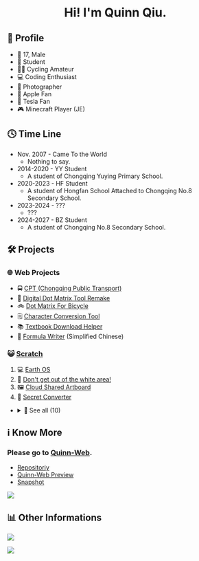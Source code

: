 <h1 align=center>Hi! I'm Quinn Qiu.</h1>

## 🤣 Profile

- 👨 17, Male
- 🏫 Student
- 🚴‍♂️ Cycling Amateur
- 💻 Coding Enthusiast
- 🌅 Photographer
- 📱 Apple Fan
- 🚙 Tesla Fan
- 🎮 Minecraft Player (JE)

## 🕓 Time Line

- Nov. 2007 - Came To the World
    - Nothing to say.
- 2014-2020 - YY Student
    - A student of Chongqing Yuying Primary School.
- 2020-2023 - HF Student
    - A student of Hongfan School Attached to Chongqing No.8 Secondary School.
- 2023-2024 - ???
    - ???
- 2024-2027 - BZ Student
    - A student of Chongqing No.8 Secondary School.

## 🛠️ Projects

### 🌐 Web Projects

- 🚍 <a href="https://quinn0823.github.io/cpt/" target="_blank">CPT (Chongqing Public Transport)</a>
- 🔢 <a href="https://quinn0823.github.io/digital-dot-matrix-tool_remake/" target="_blank">Digital Dot Matrix Tool Remake</a>
- 🚲 <a href="https://quinn0823.github.io/dot-matrix-for-bicycle/" target="_blank">Dot Matrix For Bicycle</a>
- 🗒️ <a href="https://quinn0823.github.io/character-conversion-tool/" target="_blank">Character Conversion Tool</a>
- 📚 <a href="https://quinn0823.github.io/textbook-download-helper/" target="_blank">Textbook Download Helper</a>
- 📝 <a href="https://quinn0823.github.io/formula-writer/" target="_blank">Formula Writer</a> (Simplified Chinese)


### 😺 <a href="https://scratch.mit.edu/" target="_blank">Scratch</a>

1. 💻 <a href="https://scratch.mit.edu/projects/413381564" target="_blank">Earth OS</a>
2. 🔲 <a href="https://scratch.mit.edu/projects/416589271" target="_blank">Don't get out of the white area!</a>
3. 🖼️ <a href="https://scratch.mit.edu/projects/417509515" target="_blank">Cloud Shared Artboard</a>
4. 🔐 <a href="https://scratch.mit.edu/projects/380777230" target="_blank">Secret Converter</a>

- <details>
    <summary>👀 See all (10)</summary>

    - 🖥️ OS (2)
        - 💻 <a href="https://scratch.mit.edu/projects/413381564" target="_blank">Earth OS</a>
        - 🛠️ <a href="https://scratch.mit.edu/projects/410305536" target="_blank">Earth OS ʙᴇᴛᴀ</a>

    - 🎮 Games(3) 
        - 🔲 <a href="https://scratch.mit.edu/projects/416589271" target="_blank">Don't get out of the white area!</a>
        - 💃 <a href="https://scratch.mit.edu/projects/414137279" target="_blank">Don't move!</a>
        - 🔇 <a href="https://scratch.mit.edu/projects/415955109/" target="_blank">Don't make a sound!</a>

    - 🎨 Arts (1)
        - 🖼️ <a href="https://scratch.mit.edu/projects/417509515" target="_blank">Cloud Shared Artboard</a>

    - 🎶 Songs (1)
        - 🔢 <a href="https://scratch.mit.edu/projects/410036839" target="_blank">3.14 - A Song Of π (2500 Decimal Places)</a>

    - 🏃🏻‍♂️ Animations (1)
        - 🌄 <a href="https://scratch.mit.edu/projects/410051645" target="_blank">4 Seasons</a>

    - 🔨 Tools (1)
        - 🔐 <a href="https://scratch.mit.edu/projects/380777230" target="_blank">Secret Converter</a>

    - 📔 Tutorials (1)
        - 😎 <a href="https://scratch.mit.edu/projects/419850174" target="_blank">Emojis That Can Be Used On Scratch</a>

</details>

## ℹ️ Know More

### Please go to <a href="https://quinn0823.github.io/" target="_blank">Quinn-Web</a>.

- <a href="https://github.com/quinn0823/quinn0823.github.io" target="_blank">Repositoriy</a>
- <a href="https://quinn0823.github.io/web_preview" target="_blank">Quinn-Web Preview</a>
- <a href="https://quinn0823.github.io/website.html" target="_blank">Snapshot</a>

[![](https://github-readme-stats.vercel.app/api/pin/?username=quinn0823&repo=quinn0823.github.io&show_owner=true&title_color=6699cc&text_color=000000&icon_color=6699cc&border_color=6699cc&bg_color=ffffff#gh-light-mode-only)](https://github.com/quinn0823/quinn0823.github.io/)

<!-- [![](https://github-readme-stats.vercel.app/api/pin/?username=quinn0823&repo=quinn0823.github.io&show_owner=true&title_color=fff&text_color=fff&icon_color=99ccff&border_color=99ccff&bg_color=6699cc#gh-dark-mode-only)](https://github.com/quinn0823/quinn0823.github.io/) -->

## 📊 Other Informations

![](https://github-readme-stats.vercel.app/api?username=quinn0823&count_private=true&show_icons=true&rank_icon=percentile&text_bold=false&title_color=6699cc&text_color=000000&icon_color=6699cc&border_color=6699cc&bg_color=ffffff#gh-light-mode-only)

<!-- ![](https://github-readme-stats.vercel.app/api?username=quinn0823&count_private=true&show_icons=true&rank_icon=percentile&text_bold=false&title_color=ffffff&text_color=ffffff&icon_color=99ccff&border_color=99ccff&bg_color=6699cc#gh-dark-mode-only) -->


![](https://github-readme-stats.vercel.app/api/top-langs/?username=quinn0823&title_color=6699cc&text_color=000000&icon_color=6699cc&border_color=6699cc&bg_color=ffffff#gh-light-mode-only)

<!-- ![](https://github-readme-stats.vercel.app/api/top-langs/?username=quinn0823&title_color=fff&text_color=fff&border_color=99ccff&bg_color=6699cc#gh-dark-mode-only) -->


<!--
**quinn0823/quinn0823** is a ✨ _special_ ✨ repository because its `README.md` (this file) appears on your GitHub profile.

### Hi there 👋

- 🔭 I’m currently working on ...
- 🌱 I’m currently learning ...
- 👯 I’m looking to collaborate on ...
- 🤔 I’m looking for help with ...
- 💬 Ask me about ...
- 📫 How to reach me: ...
- 😄 Pronouns: ...
- ⚡ Fun fact: ...
  -->
